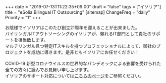 +++
date = "2019-07-13T11:22:35+09:00"
draft = "false"
tags = ["イソリア"]
title = "eSolia Bilingual IT Outsourcing"
[sitemap]
  ChangeFreq = "daily"
  Priority = "1"
+++

お陰様でイソリアはこのたび<span class="has-text-esolia-yellow-2">創立21周年</span>を迎えることが出来ました。<br>
バイリンガルITアウトソーシングのイソリアが、頼れるIT部門として貴社のサポートを担当致します。<br>
マルチリンガル且つ特定ITスキルを持つプロフェッショナルによって、御社のプロジェクトを成功に導きます。是非ともイソリアにお任せください！ 
<br><br>
COVID-19 新型コロナウイルスの世界的なパンデミックによる影響を受けられた全ての方々に謹んでお見舞い申し上げます。<br>
イソリアのサポート対応については[こちらのページ](/post/covid-19-state-of-emergency/)をご参照ください。
